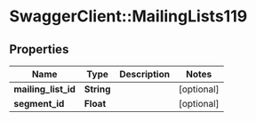 # SwaggerClient::MailingLists119

## Properties
Name | Type | Description | Notes
------------ | ------------- | ------------- | -------------
**mailing_list_id** | **String** |  | [optional] 
**segment_id** | **Float** |  | [optional] 


